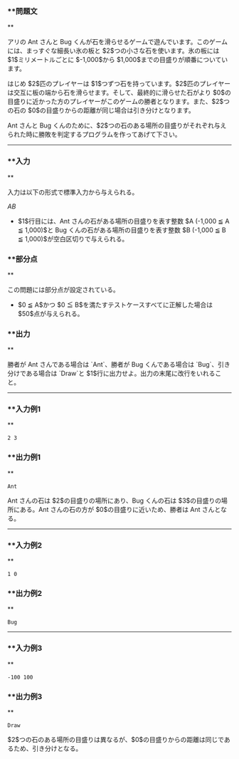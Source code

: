 
<div>

<div>

<div>

<section>

### **問題文
**

<p>
アリの Ant さんと Bug くんが石を滑らせるゲームで遊んでいます。このゲームには、まっすぐな細長い氷の板と $2$つの小さな石を使います。氷の板には $1$ミリメートルごとに $-1,000$から $1,000$までの目盛りが順番についています。

</p>

<p>
はじめ $2$匹のプレイヤーは $1$つずつ石を持っています。$2$匹のプレイヤーは交互に板の端から石を滑らせます。そして、最終的に滑らせた石がより $0$の目盛りに近かった方のプレイヤーがこのゲームの勝者となります。また、$2$つの石の $0$の目盛りからの距離が同じ場合は引き分けとなります。

</p>

<p>
Ant さんと Bug くんのために、$2$つの石のある場所の目盛りがそれぞれ与えられた時に勝敗を判定するプログラムを作ってあげて下さい。

</p>

</section>

</div>

---

<div>

<div>

<section>

### **入力
**

<p>
入力は以下の形式で標準入力から与えられる。

</p>

<div>

$A$$B$
</div>

<ul>

<li>
$1$行目には、Ant さんの石がある場所の目盛りを表す整数 $A (-1,000 ≦ A ≦ 1,000)$と Bug くんの石がある場所の目盛りを表す整数 $B (-1,000 ≦ B ≦ 1,000)$が空白区切りで与えられる。
	
</li>

</ul>

</section>

</div>

<div>

<section>

### **部分点
**

<p>
この問題には部分点が設定されている。

</p>

<ul>

<li>
$0 ≦ A$かつ $0 ≦ B$を満たすテストケースすべてに正解した場合は $50$点が与えられる。
	
</li>

</ul>

</section>

</div>

<div>

<section>

### **出力
**

<p>
勝者が Ant さんである場合は `Ant`、勝者が Bug くんである場合は `Bug`、引き分けである場合は `Draw`と $1$行に出力せよ。出力の末尾に改行をいれること。

</p>

</section>

</div>

</div>

---

<div>

<section>

### **入力例1
**

```
2 3
```

</section>

</div>

<div>

<section>

### **出力例1
**

```
Ant
```

<p>
Ant さんの石は $2$の目盛りの場所にあり、Bug くんの石は $3$の目盛りの場所にある。Ant さんの石の方が $0$の目盛りに近いため、勝者は Ant さんとなる。

</p>

</section>

</div>

---

<div>

<section>

### **入力例2
**

```
1 0
```

</section>

</div>

<div>

<section>

### **出力例2
**

```
Bug
```

</section>

</div>

---

<div>

<section>

### **入力例3
**

```
-100 100
```

</section>

</div>

<div>

<section>

### **出力例3
**

```
Draw
```

<p>
$2$つの石のある場所の目盛りは異なるが、$0$の目盛りからの距離は同じであるため、引き分けとなる。

</p>

</section>

</div>

</div>

</div>
